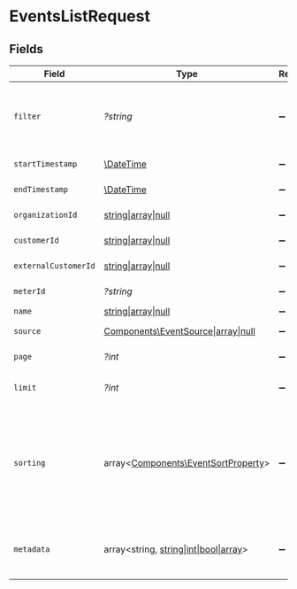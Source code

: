 # EventsListRequest


## Fields

| Field                                                                                                                                                                   | Type                                                                                                                                                                    | Required                                                                                                                                                                | Description                                                                                                                                                             |
| ----------------------------------------------------------------------------------------------------------------------------------------------------------------------- | ----------------------------------------------------------------------------------------------------------------------------------------------------------------------- | ----------------------------------------------------------------------------------------------------------------------------------------------------------------------- | ----------------------------------------------------------------------------------------------------------------------------------------------------------------------- |
| `filter`                                                                                                                                                                | *?string*                                                                                                                                                               | :heavy_minus_sign:                                                                                                                                                      | Filter events following filter clauses. JSON string following the same schema a meter filter clause.                                                                    |
| `startTimestamp`                                                                                                                                                        | [\DateTime](https://www.php.net/manual/en/class.datetime.php)                                                                                                           | :heavy_minus_sign:                                                                                                                                                      | Filter events after this timestamp.                                                                                                                                     |
| `endTimestamp`                                                                                                                                                          | [\DateTime](https://www.php.net/manual/en/class.datetime.php)                                                                                                           | :heavy_minus_sign:                                                                                                                                                      | Filter events before this timestamp.                                                                                                                                    |
| `organizationId`                                                                                                                                                        | [string\|array\|null](../../Models/Operations/EventsListQueryParamOrganizationIDFilter.md)                                                                              | :heavy_minus_sign:                                                                                                                                                      | Filter by organization ID.                                                                                                                                              |
| `customerId`                                                                                                                                                            | [string\|array\|null](../../Models/Operations/EventsListQueryParamCustomerIDFilter.md)                                                                                  | :heavy_minus_sign:                                                                                                                                                      | Filter by customer ID.                                                                                                                                                  |
| `externalCustomerId`                                                                                                                                                    | [string\|array\|null](../../Models/Operations/QueryParamExternalCustomerIDFilter.md)                                                                                    | :heavy_minus_sign:                                                                                                                                                      | Filter by external customer ID.                                                                                                                                         |
| `meterId`                                                                                                                                                               | *?string*                                                                                                                                                               | :heavy_minus_sign:                                                                                                                                                      | Filter by a meter filter clause.                                                                                                                                        |
| `name`                                                                                                                                                                  | [string\|array\|null](../../Models/Operations/NameFilter.md)                                                                                                            | :heavy_minus_sign:                                                                                                                                                      | Filter by event name.                                                                                                                                                   |
| `source`                                                                                                                                                                | [Components\EventSource\|array\|null](../../Models/Operations/SourceFilter.md)                                                                                          | :heavy_minus_sign:                                                                                                                                                      | Filter by event source.                                                                                                                                                 |
| `page`                                                                                                                                                                  | *?int*                                                                                                                                                                  | :heavy_minus_sign:                                                                                                                                                      | Page number, defaults to 1.                                                                                                                                             |
| `limit`                                                                                                                                                                 | *?int*                                                                                                                                                                  | :heavy_minus_sign:                                                                                                                                                      | Size of a page, defaults to 10. Maximum is 100.                                                                                                                         |
| `sorting`                                                                                                                                                               | array<[Components\EventSortProperty](../../Models/Components/EventSortProperty.md)>                                                                                     | :heavy_minus_sign:                                                                                                                                                      | Sorting criterion. Several criteria can be used simultaneously and will be applied in order. Add a minus sign `-` before the criteria name to sort by descending order. |
| `metadata`                                                                                                                                                              | array<string, [string\|int\|bool\|array](../../Models/Components/MetadataQuery.md)>                                                                                     | :heavy_minus_sign:                                                                                                                                                      | Filter by metadata key-value pairs. It uses the `deepObject` style, e.g. `?metadata[key]=value`.                                                                        |